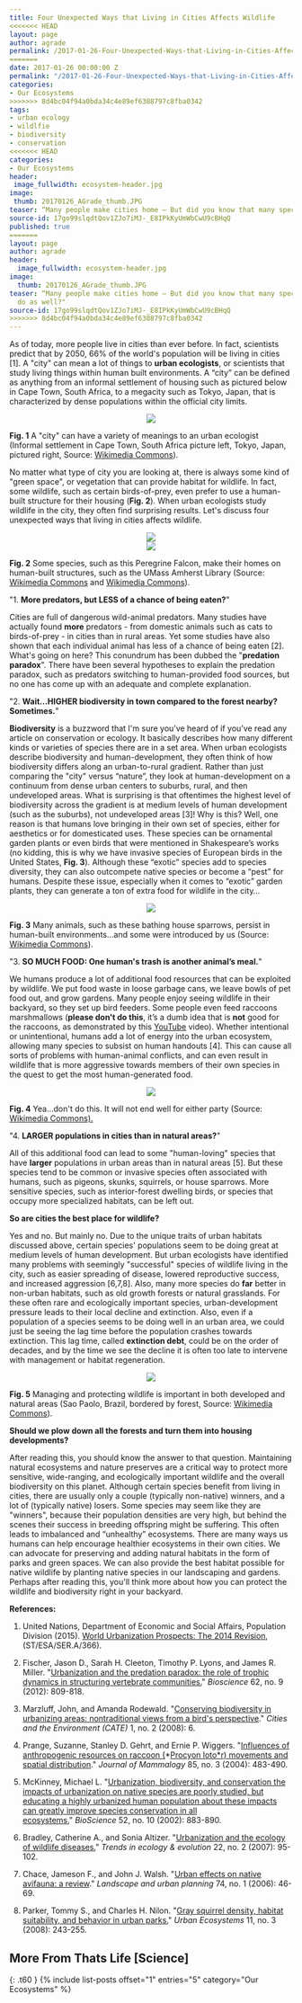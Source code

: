 ```yaml
---
title: Four Unexpected Ways that Living in Cities Affects Wildlife
<<<<<<< HEAD
layout: page
author: agrade
permalink: /2017-01-26-Four-Unexpected-Ways-that-Living-in-Cities-Affects-Wildlife-AGrade/
=======
date: 2017-01-26 00:00:00 Z
permalink: "/2017-01-26-Four-Unexpected-Ways-that-Living-in-Cities-Affects-Wildlife-AGrade/"
categories:
- Our Ecosystems
>>>>>>> 8d4bc04f94a0bda34c4e89ef6388797c8fba0342
tags:
- urban ecology
- wildlfie
- biodiversity
- conservation
<<<<<<< HEAD
categories:
- Our Ecosystems
header:
 image_fullwidth: ecosystem-header.jpg
image:
 thumb: 20170126_AGrade_thumb.JPG
teaser: “Many people make cities home – But did you know that many species of wildlife do as well?"
source-id: 17go99slqdtQov1ZJo7iMJ-_E8IPkKyUmWbCwU9cBHqQ
published: true
=======
layout: page
author: agrade
header:
  image_fullwidth: ecosystem-header.jpg
image:
  thumb: 20170126_AGrade_thumb.JPG
teaser: “Many people make cities home – But did you know that many species of wildlife
  do as well?"
source-id: 17go99slqdtQov1ZJo7iMJ-_E8IPkKyUmWbCwU9cBHqQ
>>>>>>> 8d4bc04f94a0bda34c4e89ef6388797c8fba0342
---
```


As of today, more people live in cities than ever before. In fact, scientists predict that by 2050, 66% of the world's population will be living in cities [1]. A "city" can mean a lot of things to **urban ecologists**, or scientists that study living things within human built environments. A “city” can be defined as anything from an informal settlement of housing such as pictured below in Cape Town, South Africa, to a megacity such as Tokyo, Japan, that is characterized by dense populations within the official city limits.

<center><div style="text-align:center"><img src ="https://upload.wikimedia.org/wikipedia/commons/7/7b/2008-02-12_Khayelitsha_Township_016.jpg"/></div></center>

**Fig. 1** A "city" can have a variety of meanings to an urban ecologist (Informal settlement in Cape Town, South Africa picture left, Tokyo, Japan, pictured right, Source: [Wikimedia Commons](https://upload.wikimedia.org/wikipedia/commons/7/7b/2008-02-12_Khayelitsha_Township_016.jpg)).

No matter what type of city you are looking at, there is always some kind of "green space", or vegetation that can provide habitat for wildlife. In fact, some wildlife, such as certain birds-of-prey, even prefer to use a human-built structure for their housing (**Fig. 2**). When urban ecologists study wildlife in the city, they often find surprising results. Let's discuss four unexpected ways that living in cities affects wildlife.

<center><div style="text-align:center"><img src ="https://upload.wikimedia.org/wikipedia/commons/d/dd/Falco_peregrinus_-perching_on_building-8.jpg"/></div></center>
<center><div style="text-align:center"><img src ="https://upload.wikimedia.org/wikipedia/commons/thumb/3/37/W.E.B._DuBois_Library.jpg/250px-W.E.B._DuBois_Library.jpg"/></div></center>

**Fig. 2** Some species, such as this Peregrine Falcon, make their homes on human-built structures, such as the UMass Amherst Library (Source: [Wikimedia Commons](https://upload.wikimedia.org/wikipedia/commons/thumb/3/37/W.E.B._DuBois_Library.jpg/250px-W.E.B._DuBois_Library.jpg) and [Wikimedia Commons](https://commons.wikimedia.org/wiki/File:Falco_peregrinus_-perching_on_building-8.jpg)).

"1. **More predators, but LESS of a chance of being eaten?**"

Cities are full of dangerous wild-animal predators. Many studies have actually found **more** predators - from domestic animals such as cats to birds-of-prey - in cities than in rural areas. Yet some studies have also shown that each individual animal has less of a chance of being eaten [2]. What's going on here? This conundrum has been dubbed the "**predation paradox**". There have been several hypotheses to explain the predation paradox, such as predators switching to human-provided food sources, but no one has come up with an adequate and complete explanation.

"2. **Wait…HIGHER biodiversity in town compared to the forest nearby? Sometimes.**"

**Biodiversity** is a buzzword that I'm sure you’ve heard of if you’ve read any article on conservation or ecology. It basically describes how many different kinds or varieties of species there are in a set area. When urban ecologists describe biodiversity and human-development, they often think of how biodiversity differs along an urban-to-rural gradient. Rather than just comparing the "city" versus “nature”, they look at human-development on a continuum from dense urban centers to suburbs, rural, and then undeveloped areas. What is surprising is that oftentimes the highest level of biodiversity across the gradient is at medium levels of human development (such as the suburbs), not undeveloped areas [3]! Why is this? Well, one reason is that humans love bringing in their own set of species, either for aesthetics or for domesticated uses. These species can be ornamental garden plants or even birds that were mentioned in Shakespeare’s works (no kidding, this is why we have invasive species of European birds in the United States, **Fig. 3**). Although these “exotic” species add to species diversity, they can also outcompete native species or become a “pest” for humans. Despite these issue, especially when it comes to “exotic” garden plants, they can generate a ton of extra food for wildlife in the city…

<center><div style="text-align:center"><img src ="https://upload.wikimedia.org/wikipedia/commons/4/46/House_Sparrows_bathing_1.jpg"/></div></center>

**Fig. 3** Many animals, such as these bathing house sparrows, persist in human-built environments…and some were introduced by us (Source: [Wikimedia Commons](https://commons.wikimedia.org/wiki/File:House_Sparrows_bathing_1.jpg)).

"3. **SO MUCH FOOD: One human's trash is another animal’s meal.**"

We humans produce a lot of additional food resources that can be exploited by wildlife. We put food waste in loose garbage cans, we leave bowls of pet food out, and grow gardens. Many people enjoy seeing wildlife in their backyard, so they set up bird feeders. Some people even feed raccoons marshmallows (**please don't do this**, it’s a dumb idea that is **not** good for the raccoons, as demonstrated by this [YouTube](https://www.youtube.com/watch?v=-J3SfPRXUWA) video). Whether intentional or unintentional, humans add a lot of energy into the urban ecosystem, allowing many species to subsist on human handouts [4]. This can cause all sorts of problems with human-animal conflicts, and can even result in wildlife that is more aggressive towards members of their own species in the quest to get the most human-generated food.

<center><div style="text-align:center"><img src ="https://upload.wikimedia.org/wikipedia/commons/thumb/4/49/Urban_raccoon_and_skunk.JPG/1024px-Urban_raccoon_and_skunk.JPG"/></div></center>

**Fig. 4** Yea…don't do this. It will not end well for either party (Source: [Wikimedia Commons).](https://upload.wikimedia.org/wikipedia/commons/thumb/4/49/Urban_raccoon_and_skunk.JPG/1024px-Urban_raccoon_and_skunk.JPG)

"4. **LARGER populations in cities than in natural areas?**"

All of this additional food can lead to some "human-loving" species that have **larger** populations in urban areas than in natural areas [5]. But these species tend to be common or invasive species often associated with humans, such as pigeons, skunks, squirrels, or house sparrows. More sensitive species, such as interior-forest dwelling birds, or species that occupy more specialized habitats, can be left out.

**So are cities the best place for wildlife?**

Yes and no. But mainly no. Due to the unique traits of urban habitats discussed above, certain species' populations seem to be doing great at medium levels of human development. But urban ecologists have identified many problems with seemingly "successful" species of wildlife living in the city, such as easier spreading of disease, lowered reproductive success, and increased aggression [6,7,8]. Also, many more species do **far** better in non-urban habitats, such as old growth forests or natural grasslands. For these often rare and ecologically important species, urban-development pressure leads to their local decline and extinction. Also, even if a population of a species seems to be doing well in an urban area, we could just be seeing the lag time before the population crashes towards extinction. This lag time, called **extinction debt**, could be on the order of decades, and by the time we see the decline it is often too late to intervene with management or habitat regeneration.


<center><div style="text-align:center"><img src ="https://upload.wikimedia.org/wikipedia/commons/0/0b/Vista_de_s%C3%A3o_paulo_cantareira.jpg"/></div></center>

**Fig. 5** Managing and protecting wildlife is important in both developed and natural areas (Sao Paolo, Brazil, bordered by forest, Source: [Wikimedia Commons](https://upload.wikimedia.org/wikipedia/commons/0/0b/Vista_de_s%C3%A3o_paulo_cantareira.jpg)).

**Should we plow down all the forests and turn them into housing developments?**

After reading this, you should know the answer to that question. Maintaining natural ecosystems and nature preserves are a critical way to protect more sensitive, wide-ranging, and ecologically important wildlife and the overall biodiversity on this planet. Although certain species benefit from living in cities, there are usually only a couple (typically non-native) winners, and a lot of (typically native) losers. Some species may seem like they are "winners", because their population densities are very high, but behind the scenes their success in breeding offspring might be suffering. This often leads to imbalanced and “unhealthy” ecosystems. There are many ways us humans can help encourage healthier ecosystems in their own cities. We can advocate for preserving and adding natural habitats in the form of parks and green spaces. We can also provide the best habitat possible for native wildlife by planting native species in our landscaping and gardens. Perhaps after reading this, you'll think more about how you can protect the wildlife and biodiversity right in your backyard. 

 

**References:**

1. United Nations, Department of Economic and Social Affairs, Population Division (2015). [World Urbanization Prospects: The 2014 Revision](https://esa.un.org/unpd/wup/Publications/Files/WUP2014-Report.pdf), (ST/ESA/SER.A/366).

2. Fischer, Jason D., Sarah H. Cleeton, Timothy P. Lyons, and James R. Miller. "[Urbanization and the predation paradox: the role of trophic dynamics in structuring vertebrate communities.](http://bioscience.oxfordjournals.org/content/62/9/809.full)" *Bioscience* 62, no. 9 (2012): 809-818.

3. Marzluff, John, and Amanda Rodewald. "[Conserving biodiversity in urbanizing areas: nontraditional views from a bird's perspective](http://digitalcommons.lmu.edu/cgi/viewcontent.cgi?article=1013&context=cate)." *Cities and the Environment (CATE)* 1, no. 2 (2008): 6.

4. Prange, Suzanne, Stanley D. Gehrt, and Ernie P. Wiggers. "[Influences of anthropogenic resources on raccoon (](http://www.jstor.org/stable/1383946?seq=1#page_scan_tab_contents)*[Procyon loto*r](http://www.jstor.org/stable/1383946?seq=1#page_scan_tab_contents)[) movements and spatial distribution](http://www.jstor.org/stable/1383946?seq=1#page_scan_tab_contents)." *Journal of Mammalogy* 85, no. 3 (2004): 483-490.

5. McKinney, Michael L. "[Urbanization, biodiversity, and conservation the impacts of urbanization on native species are poorly studied, but educating a highly urbanized human population about these impacts can greatly improve species conservation in all ecosystems.](http://bioscience.oxfordjournals.org/content/52/10/883.full)" *BioScience* 52, no. 10 (2002): 883-890.

6. Bradley, Catherine A., and Sonia Altizer. "[Urbanization and the ecology of wildlife diseases.](http://www.sciencedirect.com/science/article/pii/S0169534706003648)" *Trends in ecology & evolution* 22, no. 2 (2007): 95-102.

7. Chace, Jameson F., and John J. Walsh. "[Urban effects on native avifauna: a review](http://www.sciencedirect.com/science/article/pii/S016920460400146X)." *Landscape and urban planning* 74, no. 1 (2006): 46-69.

8. Parker, Tommy S., and Charles H. Nilon. "[Gray squirrel density, habitat suitability, and behavior in urban parks.](http://link.springer.com/article/10.1007/s11252-008-0060-0)" *Urban Ecosystems* 11, no. 3 (2008): 243-255.

## More From Thats Life [Science]
{: .t60 }
{% include list-posts offset="1" entries="5" category="Our Ecosystems" %}
